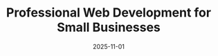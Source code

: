 ---
title: "Professional Web Development for Small Businesses"
description: "Affordable, fast & mobile-friendly websites that drive results. Get your business online with AhbeeWeb."
keywords: "web development, small business website, affordable web design"
date: 2025-11-01
---